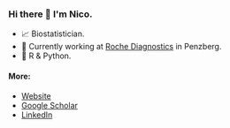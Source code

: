 ### Hi there 👋 I'm Nico.

- :chart_with_upwards_trend: Biostatistician.
- :mag_right: Currently working at [Roche Diagnostics](https://www.roche.com/about/business/diagnostics) in Penzberg.
- :rocket: R & Python.

#### More:
- [Website](https://nicorost.github.io)
- [Google Scholar](https://scholar.google.com/citations?hl=de&user=EO4RPakAAAAJ)
- [LinkedIn](https://www.linkedin.com/in/nico-rost)
